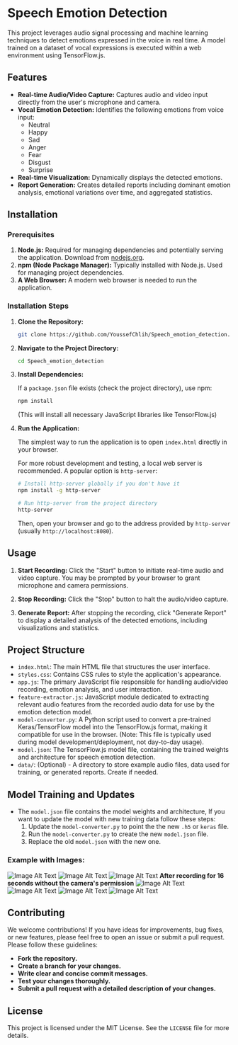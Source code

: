 # Speech Emotion Detection

This project leverages audio signal processing and machine learning techniques to detect emotions expressed in the voice in real time. A model trained on a dataset of vocal expressions is executed within a web environment using TensorFlow.js.

## Features

-   **Real-time Audio/Video Capture:** Captures audio and video input directly from the user's microphone and camera.
-   **Vocal Emotion Detection:** Identifies the following emotions from voice input:
    -   Neutral
    -   Happy
    -   Sad
    -   Anger
    -   Fear
    -   Disgust
    -   Surprise
-   **Real-time Visualization:** Dynamically displays the detected emotions.
-   **Report Generation:** Creates detailed reports including dominant emotion analysis, emotional variations over time, and aggregated statistics.

## Installation

### Prerequisites

1.  **Node.js:** Required for managing dependencies and potentially serving the application.  Download from [nodejs.org](https://nodejs.org/).
2.  **npm (Node Package Manager):**  Typically installed with Node.js. Used for managing project dependencies.
3.  **A Web Browser:**  A modern web browser is needed to run the application.

### Installation Steps

1.  **Clone the Repository:**
    ```bash
    git clone https://github.com/YoussefChlih/Speech_emotion_detection.git
    ```

2.  **Navigate to the Project Directory:**
    ```bash
    cd Speech_emotion_detection
    ```

3.  **Install Dependencies:**

    If a `package.json` file exists (check the project directory), use npm:

    ```bash
    npm install
    ```

    (This will install all necessary JavaScript libraries like TensorFlow.js)

4.  **Run the Application:**

    The simplest way to run the application is to open `index.html` directly in your browser.

    For more robust development and testing, a local web server is recommended.  A popular option is `http-server`:

    ```bash
    # Install http-server globally if you don't have it
    npm install -g http-server

    # Run http-server from the project directory
    http-server
    ```

    Then, open your browser and go to the address provided by `http-server` (usually `http://localhost:8080`).

## Usage

1.  **Start Recording:** Click the "Start" button to initiate real-time audio and video capture.  You may be prompted by your browser to grant microphone and camera permissions.

2.  **Stop Recording:** Click the "Stop" button to halt the audio/video capture.

3.  **Generate Report:**  After stopping the recording, click "Generate Report" to display a detailed analysis of the detected emotions, including visualizations and statistics.

## Project Structure

*   `index.html`: The main HTML file that structures the user interface.
*   `styles.css`:  Contains CSS rules to style the application's appearance.
*   `app.js`:  The primary JavaScript file responsible for handling audio/video recording, emotion analysis, and user interaction.
*   `feature-extractor.js`:  JavaScript module dedicated to extracting relevant audio features from the recorded audio data for use by the emotion detection model.
*   `model-converter.py`: A Python script used to convert a pre-trained Keras/TensorFlow model into the TensorFlow.js format, making it compatible for use in the browser.  (Note: This file is typically used during model development/deployment, not day-to-day usage).
*   `model.json`:  The TensorFlow.js model file, containing the trained weights and architecture for speech emotion detection.
*   `data/`: (Optional) - A directory to store example audio files, data used for training, or generated reports. Create if needed.
## Model Training and Updates
*   The `model.json` file contains the model weights and architecture, If you want to update the model with new training data follow these steps:
    1. Update the `model-converter.py` to point the the new `.h5` or `keras` file.
    2. Run the `model-converter.py` to create the new `model.json` file.
    3. Replace the old `model.json` with the new one.
### Example with Images:
![Image Alt Text]("Screen1.png")
![Image Alt Text]("Screen2.png")
![Image Alt Text]("Screen3.png")
**After recording for 16 seconds without the camera's permission**
![Image Alt Text]("Screen4.png")
![Image Alt Text]("Screen5.png")
![Image Alt Text]("Screen6.png")
![Image Alt Text]("7")
## Contributing

We welcome contributions! If you have ideas for improvements, bug fixes, or new features, please feel free to open an issue or submit a pull request.  Please follow these guidelines:

*   **Fork the repository.**
*   **Create a branch for your changes.**
*   **Write clear and concise commit messages.**
*   **Test your changes thoroughly.**
*   **Submit a pull request with a detailed description of your changes.**

## License

This project is licensed under the MIT License. See the `LICENSE` file for more details.
